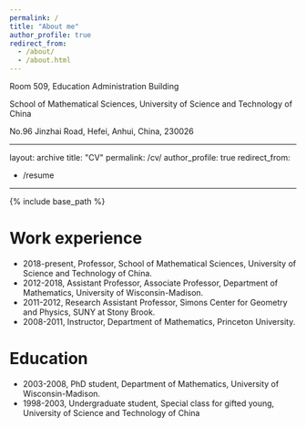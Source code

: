 ```yaml
---
permalink: /
title: "About me"
author_profile: true
redirect_from: 
  - /about/
  - /about.html
---
```


 Room 509, Education Administration Building

 
 School of Mathematical Sciences, University of Science and Technology of China

 
 No.96 Jinzhai Road, Hefei, Anhui, China, 230026

---
layout: archive
title: "CV"
permalink: /cv/
author_profile: true
redirect_from:
  - /resume
---

{% include base_path %}


Work experience
======
* 2018-present, Professor, School of Mathematical Sciences, University of Science and Technology of China.
* 2012-2018, Assistant Professor, Associate Professor, Department of Mathematics, University of Wisconsin-Madison.
* 2011-2012, Research Assistant Professor, Simons Center for Geometry and Physics, SUNY at Stony Brook.
* 2008-2011, Instructor, Department of Mathematics, Princeton University.
    
Education
======
* 2003-2008, PhD student, Department of Mathematics, University of Wisconsin-Madison.
* 1998-2003, Undergraduate student, Special class for gifted young, University of Science and Technology of China
